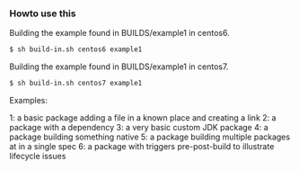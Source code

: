### Howto use this

Building the example found in BUILDS/example1 in centos6.

```sh
$ sh build-in.sh centos6 example1
```

Building the example found in BUILDS/example1 in centos7.

```sh
$ sh build-in.sh centos7 example1
```

Examples:

1: a basic package adding a file in a known place and creating a link
2: a package with a dependency
3: a very basic custom JDK package
4: a package building something native
5: a package building multiple packages at in a single spec
6: a package with triggers pre-post-build to illustrate lifecycle issues
